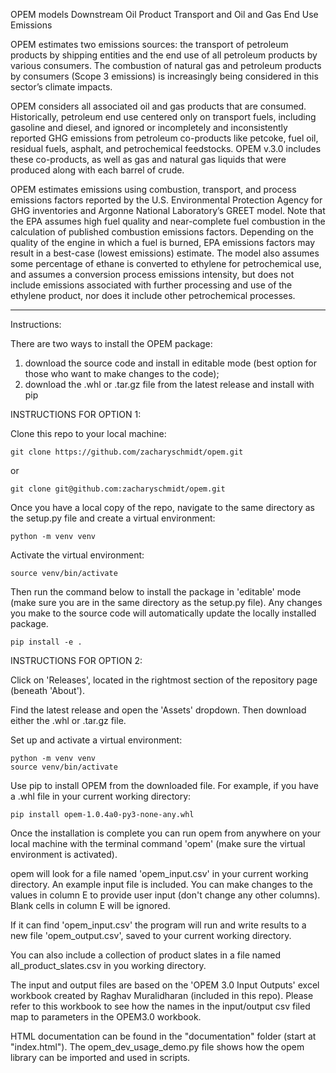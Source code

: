 OPEM models Downstream Oil Product Transport and Oil and Gas End Use Emissions

OPEM estimates two emissions sources: the transport of petroleum products by shipping entities and the end use of all petroleum products by various consumers. The combustion of natural gas and petroleum products by consumers (Scope 3 emissions) is increasingly being considered in this sector’s climate impacts.

OPEM considers all associated oil and gas products that are consumed. Historically, petroleum end use centered only on transport fuels, including gasoline and diesel, and ignored or incompletely and inconsistently reported GHG emissions from petroleum co-products like petcoke, fuel oil, residual fuels, asphalt, and petrochemical feedstocks. OPEM v.3.0 includes these co-products, as well as gas and natural gas liquids that were produced along with each barrel of crude.

OPEM estimates emissions using combustion, transport, and process emissions factors reported by the U.S. Environmental Protection Agency for GHG inventories and Argonne National Laboratory’s GREET model. Note that the EPA assumes high fuel quality and near-complete fuel combustion in the calculation of published combustion emissions factors. Depending on the quality of the engine in which a fuel is burned, EPA emissions factors may result in a best-case (lowest emissions) estimate. The model also assumes some percentage of ethane is converted to ethylene for petrochemical use, and assumes a conversion process emissions intensity, but does not include emissions associated with further processing and use of the ethylene product, nor does it include other petrochemical processes.


-------------


Instructions:

There are two ways to install the OPEM package: 

1) download the source code and install in editable mode (best option for those who want to make changes to the code);
2) download the .whl or .tar.gz file from the latest release and install with pip


INSTRUCTIONS FOR OPTION 1:

Clone this repo to your local machine:

```
git clone https://github.com/zacharyschmidt/opem.git
``` 
or
```
git clone git@github.com:zacharyschmidt/opem.git
```

Once you have a local copy of the repo, navigate to the same directory as the setup.py file and create a virtual environment:

```
python -m venv venv
```

Activate the virtual environment:

```
source venv/bin/activate
```

Then run the command below to install the package in 'editable' mode (make sure you are in the same directory as the setup.py file). Any changes you make to the source code will automatically update the locally installed package.

```
pip install -e .
```


INSTRUCTIONS FOR OPTION 2:

Click on 'Releases', located in the rightmost section of the repository page (beneath 'About').

Find the latest release and open the 'Assets' dropdown. Then download either the .whl or .tar.gz file.

Set up and activate a virtual environment:

```
python -m venv venv
source venv/bin/activate
```

Use pip to install OPEM from the downloaded file. For example, if you have a .whl file in your current working directory:

```
pip install opem-1.0.4a0-py3-none-any.whl
```


Once the installation is complete you can run opem from anywhere on your local machine with the terminal command 'opem' (make sure the virtual environment is activated).

opem will look for a file named 'opem_input.csv' in your current working directory. An example input file is included. You can make changes to the values in column E to provide user input (don't change any other columns). Blank cells in column E will be ignored.

If it can find 'opem_input.csv' the program will run and write results to a new file 'opem_output.csv', saved to your current working directory.

You can also include a collection of product slates in a file named all_product_slates.csv in you working directory.

The input and output files are based on the 'OPEM 3.0 Input Outputs' excel workbook created by Raghav Muralidharan (included in this repo). Please refer to this workbook to see how the names in the input/output csv filed map to parameters in the OPEM3.0 workbook.

HTML documentation can be found in the "documentation" folder (start at "index.html"). The opem_dev_usage_demo.py file shows how the opem library can be imported and used in scripts. 


